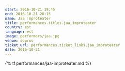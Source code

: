 ```yaml
---
start: 2016-10-21 19:45
end: 2016-10-21 20:15
name: Jaa !mproteater
title: performances.titles.jaa_improteater
country: est
language: est
image: performers/jaa.jpg
venue: soprus
ticket_url: performances.ticket_links.jaa_improteater
date: 2016-10-21
---
```


{% tf performances/jaa-improteater.md %}

